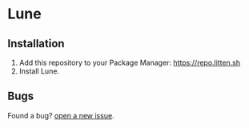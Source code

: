 # Lune



## Installation

1. Add this repository to your Package Manager: https://repo.litten.sh
2. Install Lune.

## Bugs

Found a bug? [open a new issue](https://github.com/Litteeen/Lune/issues/new).
